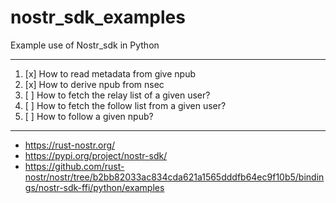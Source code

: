 # nostr_sdk_examples
Example use of Nostr_sdk in Python

----
1. [x] How to read metadata from give npub 
2. [x] How to derive npub from nsec
3. [ ] How to fetch the relay list of a given user?
4. [ ] How to fetch the follow list from a given user?
5. [ ] How to follow a given npub?
----

- https://rust-nostr.org/
- https://pypi.org/project/nostr-sdk/
- https://github.com/rust-nostr/nostr/tree/b2bb82033ac834cda621a1565dddfb64ec9f10b5/bindings/nostr-sdk-ffi/python/examples

